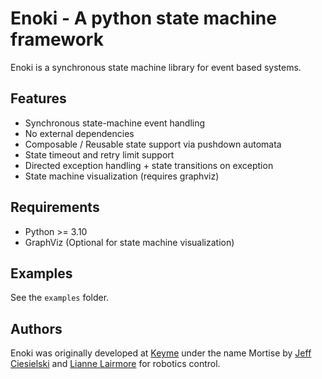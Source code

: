 # Enoki - A python state machine framework

Enoki is a synchronous state machine library for event based
systems.

## Features

* Synchronous state-machine event handling
* No external dependencies
* Composable / Reusable state support via pushdown automata
* State timeout and retry limit support
* Directed exception handling + state transitions on exception
* State machine visualization (requires graphviz)

## Requirements

* Python >= 3.10
* GraphViz (Optional for state machine visualization)

## Examples

See the `examples` folder.

## Authors

Enoki was originally developed at [Keyme](www.key.me) under the name Mortise by [Jeff Ciesielski](https://github.com/Jeff-Ciesielski) and [Lianne Lairmore](https://github.com/knithacker) for robotics control.
